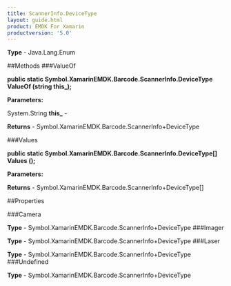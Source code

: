 ```yaml
---
title: ScannerInfo.DeviceType
layout: guide.html
product: EMDK For Xamarin 
productversion: '5.0' 
---
```



**Type** - Java.Lang.Enum

##Methods
###ValueOf

**public static Symbol.XamarinEMDK.Barcode.ScannerInfo.DeviceType ValueOf (string this_);**



**Parameters:**

System.String **this_**  - 

**Returns** - Symbol.XamarinEMDK.Barcode.ScannerInfo+DeviceType

###Values

**public static Symbol.XamarinEMDK.Barcode.ScannerInfo.DeviceType[] Values ();**



**Parameters:**

**Returns** - Symbol.XamarinEMDK.Barcode.ScannerInfo+DeviceType[]

##Properties

###Camera


**Type** - Symbol.XamarinEMDK.Barcode.ScannerInfo+DeviceType
###Imager


**Type** - Symbol.XamarinEMDK.Barcode.ScannerInfo+DeviceType
###Laser


**Type** - Symbol.XamarinEMDK.Barcode.ScannerInfo+DeviceType
###Undefined


**Type** - Symbol.XamarinEMDK.Barcode.ScannerInfo+DeviceType
